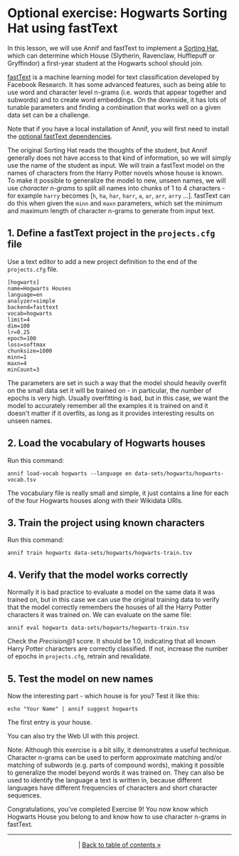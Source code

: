 # Optional exercise: Hogwarts Sorting Hat using fastText

In this lesson, we will use Annif and fastText to implement a [Sorting
Hat](https://harrypotter.fandom.com/wiki/Sorting_Hat), which can determine
which House (Slytherin, Ravenclaw, Hufflepuff or Gryffindor) a first-year
student at the Hogwarts school should join.

[fastText](https://fasttext.cc/) is a machine learning model for text
classification developed by Facebook Research. It has some advanced
features, such as being able to use word and character level n-grams (i.e.
words that appear together and subwords) and to create word embeddings. On
the downside, it has lots of tunable parameters and finding a combination
that works well on a given data set can be a challenge.

Note that if you have a local installation of Annif, you will first need to install the 
[optional fastText dependencies](https://github.com/NatLibFi/Annif/wiki/Optional-features-and-dependencies#fasttext-backend).

The original Sorting Hat reads the thoughts of the student, but Annif
generally does not have access to that kind of information, so we will
simply use the name of the student as input. We will train a fastText model
on the names of characters from the Harry Potter novels whose house is
known. To make it possible to generalize the model to new, unseen names, we
will use *character n-grams* to split all names into chunks of 1 to 4
characters - for example `harry` becomes [`h`, `ha`, `har`, `harr`, `a`,
`ar`, `arr`, `arry` ...]. fastText can do this when given the `minn` and
`maxn` parameters, which set the minimum and maximum length of character
n-grams to generate from input text.

## 1. Define a fastText project in the `projects.cfg` file

Use a text editor to add a new project definition to the end of the
`projects.cfg` file.

    [hogwarts]
    name=Hogwarts Houses
    language=en
    analyzer=simple
    backend=fasttext
    vocab=hogwarts
    limit=4
    dim=100
    lr=0.25
    epoch=100
    loss=softmax
    chunksize=1000
    minn=1
    maxn=4
    minCount=3

The parameters are set in such a way that the model should heavily overfit
on the small data set it will be trained on - in particular, the number of
epochs is very high. Usually overfitting is bad, but in this case, we want
the model to accurately remember all the examples it is trained on and it
doesn't matter if it overfits, as long as it provides interesting results on
unseen names.

## 2. Load the vocabulary of Hogwarts houses

Run this command:

    annif load-vocab hogwarts --language en data-sets/hogwarts/hogwarts-vocab.tsv

The vocabulary file is really small and simple, it just contains a line for
each of the four Hogwarts houses along with their Wikidata URIs.

## 3. Train the project using known characters

Run this command:

    annif train hogwarts data-sets/hogwarts/hogwarts-train.tsv

## 4. Verify that the model works correctly

Normally it is bad practice to evaluate a model on the same data it was
trained on, but in this case we can use the original training data to verify
that the model correctly remembers the houses of all the Harry Potter
characters it was trained on. We can evaluate on the same file:

    annif eval hogwarts data-sets/hogwarts/hogwarts-train.tsv

Check the *Precision@1* score. It should be 1.0, indicating that all known
Harry Potter characters are correctly classified. If not, increase the
number of epochs in `projects.cfg`, retrain and revalidate.

## 5. Test the model on new names

Now the interesting part - which house is for you? Test it like this:

    echo "Your Name" | annif suggest hogwarts

The first entry is your house.

You can also try the Web UI with this project.

Note: Although this exercise is a bit silly, it demonstrates a useful
technique.  Character n-grams can be used to perform approximate matching
and/or matching of subwords (e.g.  parts of compound words), making it
possible to generalize the model beyond words it was trained on. They can
also be used to identify the language a text is written in, because
different languages have different frequencies of characters and short
character sequences.


Congratulations, you've completed Exercise 9! You now know which Hogwarts
House you belong to and know how to use character n-grams in fastText.

---

<p align="center">
|
<a href="/exercises/README.md">Back to table of contents »</a>
</p>
